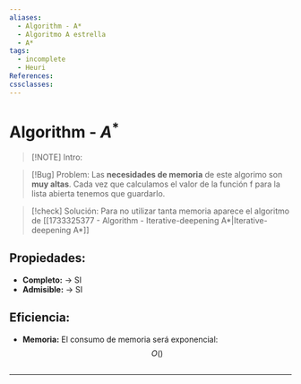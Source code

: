 ```yaml
---
aliases:
  - Algorithm - A*
  - Algoritmo A estrella
  - A*
tags:
  - incomplete
  - Heuri
References: 
cssclasses:
---
```

# Algorithm - $A^*$

> [!NOTE] Intro: 
>  


> [!Bug] Problem: 
> Las **necesidades de memoria** de este algorimo son **muy altas**. Cada vez que calculamos el valor de la función f para la lista abierta tenemos que guardarlo.

> [!check] Solución:
> Para no utilizar tanta memoria aparece el algoritmo de [[1733325377 - Algorithm - Iterative-deepening A*|Iterative-deepening A*]]
 

## Propiedades: 
+ **Completo:** → SI
+ **Admisible:** → SI

## Eficiencia: 
+ **Memoria:** El consumo de memoria será exponencial: 
$$
O()
$$
## 
***